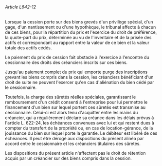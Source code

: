 ###### Article L642-12

Lorsque la cession porte sur des biens grevés d'un privilège spécial, d'un gage, d'un nantissement ou d'une hypothèque, le tribunal affecte à chacun de ces biens, pour la répartition du prix et l'exercice du droit de préférence, la quote-part du prix, déterminée au vu de l'inventaire et de la prisée des actifs et correspondant au rapport entre la valeur de ce bien et la valeur totale des actifs cédés.

Le paiement du prix de cession fait obstacle à l'exercice à l'encontre du cessionnaire des droits des créanciers inscrits sur ces biens.

Jusqu'au paiement complet du prix qui emporte purge des inscriptions grevant les biens compris dans la cession, les créanciers bénéficiant d'un droit de suite ne peuvent l'exercer qu'en cas d'aliénation du bien cédé par le cessionnaire.

Toutefois, la charge des sûretés réelles spéciales, garantissant le remboursement d'un crédit consenti à l'entreprise pour lui permettre le financement d'un bien sur lequel portent ces sûretés est transmise au cessionnaire. Celui-ci est alors tenu d'acquitter entre les mains du créancier, qui a régulièrement déclaré sa créance dans les délais prévus à l'article L. 622-24, les échéances convenues avec lui et qui restent dues à compter du transfert de la propriété ou, en cas de location-gérance, de la jouissance du bien sur lequel porte la garantie. Le débiteur est libéré de ces échéances. Il peut être dérogé aux dispositions du présent alinéa par accord entre le cessionnaire et les créanciers titulaires des sûretés.

Les dispositions du présent article n'affectent pas le droit de rétention acquis par un créancier sur des biens compris dans la cession.

